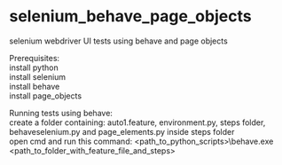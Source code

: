 # selenium_behave_page_objects
selenium webdriver UI tests using behave and page objects <br />

Prerequisites: <br />
install python <br />
install selenium <br />
install behave <br />
install page_objects <br />

Running tests using behave: <br />
create a folder containing: auto1.feature, environment.py, steps folder, behaveselenium.py and page_elements.py inside steps folder <br />
open cmd and run this command: <path_to_python_scripts>\behave.exe <path_to_folder_with_feature_file_and_steps>

